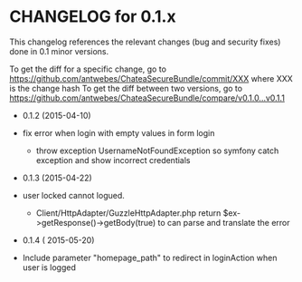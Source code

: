 CHANGELOG for 0.1.x
===================

This changelog references the relevant changes (bug and security fixes) done
in 0.1 minor versions.

To get the diff for a specific change, go to https://github.com/antwebes/ChateaSecureBundle/commit/XXX where XXX is the change hash
To get the diff between two versions, go to https://github.com/antwebes/ChateaSecureBundle/compare/v0.1.0...v0.1.1

* 0.1.2 (2015-04-10)

 * fix error when login with empty values in form login
 	* throw exception UsernameNotFoundException so symfony catch exception and show incorrect credentials

* 0.1.3 (2015-04-22)
 * user locked cannot logued.
 	* Client/HttpAdapter/GuzzleHttpAdapter.php return $ex->getResponse()->getBody(true) to can parse and translate the error

* 0.1.4 ( 2015-05-20)
 * Include parameter "homepage_path" to redirect in loginAction when user is logged